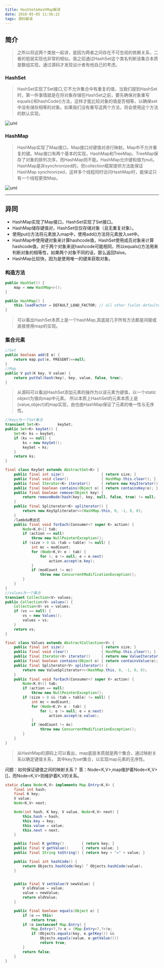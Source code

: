 ```yaml
---
title: HashSet&HashMap解读
date: 2018-05-05 11:56:22
tags: 源码解读
---
```


## 简介

> 之所以将这两个类放一起讲，是因为两者之间存在不可忽视的依赖关系，二者的低层实现也非常的相似。我之前通过HashSet这个类名判断该集合本质是数组实现，通过源码才发现设计者有他自己的考虑。

### HashSet
> HashSet实现了Set接口,它不允许集合中有重复的值，当我们提到HashSet时，第一件事情就是在将对象存储在HashSet之前，要先确保对象重写equals()和hashCode()方法，这样才能比较对象的值是否相等，以确保set中没有储存相等的对象。如果我们没有重写这两个方法，将会使用这个方法的默认实现。

![uml](https://raw.githubusercontent.com/a347807131/ms/master/collection/HashSet.png)

### HashMap
> HashMap实现了Map接口，Map接口对键值对进行映射。Map中不允许重复的键。Map接口有两个基本的实现，HashMap和TreeMap。TreeMap保存了对象的排列次序，而HashMap则不能。HashMap允许键和值为null。HashMap是非synchronized的，但collection框架提供方法能保证HashMap synchronized，这样多个线程同时访问HashMap时，能保证只有一个线程更改Map。

![uml](https://raw.githubusercontent.com/a347807131/ms/master/collection/HashMap.png)

---

## 异同

- HashMap实现了Map接口，HashSet实现了Set接口。
- HashMap储存键值对，HashSet仅仅存储对象（且无重复对象）。
- 使用put()方法将元素放入map中，使用add()方法将元素放入set中。
- HashMap中使用键对象来计算hashcode值，HashSet使用成员对象来计算hashcode值，对于两个对象来说hashcode可能相同，所以equals()方法用来判断对象的相等性，如果两个对象不同的话，那么返回false。
- HashMap比较快，因为是使用唯一的键来获取对象。

### 构造方法

```java
public HashSet() {
    map = new HashMap<>();
}

public HashMap() {
    this.loadFactor = DEFAULT_LOAD_FACTOR; // all other fields defaulted
}
```
> 可以看出HashSet本质上是一个hashMap,其底层几乎所有方法都是间接或直接使用map的实现。

### 集合元素
```java
//Set
public boolean add(E e) {
    return map.put(e, PRESENT)==null;
}
//Map
public V put(K key, V value) {
    return putVal(hash(key), key, value, false, true);
}
```
> 从源码可以看出HashSet添加元素的操作为以该元素为键值，以一个static object为值向map中元素。
  所以本质上HashSet的元素本质上是(value,object)的map实现，由也由HashMap保证了元素的唯一性与无序性。

```java
//keys为一个Set集合
transient Set<K>        keySet;
public Set<K> keySet() {
    Set<K> ks = keySet;
    if (ks == null) {
        ks = new KeySet();
        keySet = ks;
    }
    return ks;
}

final class KeySet extends AbstractSet<K> {
    public final int size()                 { return size; }
    public final void clear()               { HashMap.this.clear(); }
    public final Iterator<K> iterator()     { return new KeyIterator(); }
    public final boolean contains(Object o) { return containsKey(o); }
    public final boolean remove(Object key) {
        return removeNode(hash(key), key, null, false, true) != null;
    }
    public final Spliterator<K> spliterator() {
        return new KeySpliterator<>(HashMap.this, 0, -1, 0, 0);
    }
    /lambda表达式
    public final void forEach(Consumer<? super K> action) {
        Node<K,V>[] tab;
        if (action == null)
            throw new NullPointerException();
        if (size > 0 && (tab = table) != null) {
            int mc = modCount;
            for (Node<K,V> e : tab) {
                for (; e != null; e = e.next)
                    action.accept(e.key);
            }
            if (modCount != mc)
                throw new ConcurrentModificationException();
        }
    }
}
//values为一个集合
transient Collection<V> values;
public Collection<V> values() {
    Collection<V> vs = values;
    if (vs == null) {
        vs = new Values();
        values = vs;
    }
    return vs;
}

final class Values extends AbstractCollection<V> {
    public final int size()                 { return size; }
    public final void clear()               { HashMap.this.clear(); }
    public final Iterator<V> iterator()     { return new ValueIterator(); }
    public final boolean contains(Object o) { return containsValue(o); }
    public final Spliterator<V> spliterator() {
        return new ValueSpliterator<>(HashMap.this, 0, -1, 0, 0);
    }
    public final void forEach(Consumer<? super V> action) {
        Node<K,V>[] tab;
        if (action == null)
            throw new NullPointerException();
        if (size > 0 && (tab = table) != null) {
            int mc = modCount;
            for (Node<K,V> e : tab) {
                for (; e != null; e = e.next)
                    action.accept(e.value);
            }
            if (modCount != mc)
                throw new ConcurrentModificationException();
        }
    }
}
```
> 从HashMap的源码上可以看出，map底层本质就是两个集合，通过映射关系以确定键值关系，
  其中key为set集合，以实现map元素的无序性。
  
问题：如何保证键值之间的映射关系？
答：Node<K,V>,map维护着Node<K,V>[]，而Node<K,V>则维护着K,V的关系。
```java
static class Node<K,V> implements Map.Entry<K,V> {
    final int hash;
    final K key;
    V value;
    Node<K,V> next;

    Node(int hash, K key, V value, Node<K,V> next) {
        this.hash = hash;
        this.key = key;
        this.value = value;
        this.next = next;
    }

    public final K getKey()        { return key; }
    public final V getValue()      { return value; }
    public final String toString() { return key + "=" + value; }

    public final int hashCode() {
        return Objects.hashCode(key) ^ Objects.hashCode(value);
    }


    public final V setValue(V newValue) {
        V oldValue = value;
        value = newValue;
        return oldValue;
    }

    public final boolean equals(Object o) {
        if (o == this)
            return true;
        if (o instanceof Map.Entry) {
            Map.Entry<?,?> e = (Map.Entry<?,?>)o;
            if (Objects.equals(key, e.getKey()) &&
                Objects.equals(value, e.getValue()))
                return true;
        }
        return false;
    }
}
```